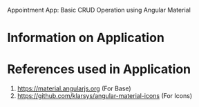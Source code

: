 Appointment App: Basic CRUD Operation using Angular Material

# Information on Application

# References used in Application
1. https://material.angularjs.org (For Base)
2. https://github.com/klarsys/angular-material-icons (For Icons)
